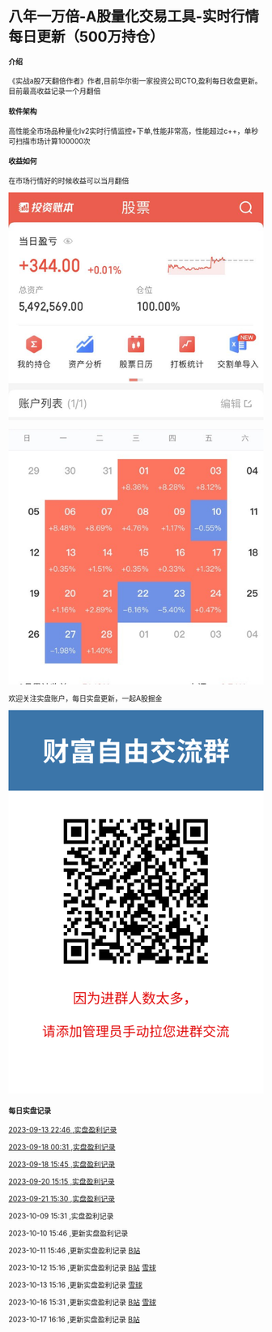 # 八年一万倍-A股量化交易工具-实时行情每日更新（500万持仓）

#### 介绍
《实战a股7天翻倍作者》作者,目前华尔街一家投资公司CTO,盈利每日收盘更新。目前最高收益记录一个月翻倍

#### 软件架构
高性能全市场品种量化lv2实时行情监控+下单,性能非常高，性能超过c++，单秒可扫描市场计算100000次

#### 收益如何
在市场行情好的时候收益可以当月翻倍

![500万实盘账户](实盘.jpg)

![量化最高收益当月翻倍](一个月翻倍.jpg)

欢迎关注实盘账户，每日实盘更新，一起A股掘金

![实盘账户每日更新](关注实盘.png)

#### 每日实盘记录

[2023-09-13 22:46 ,实盘盈利记录](https://www.bilibili.com/read/cv26508886/?jump_opus=1)

[2023-09-18 00:31 ,实盘盈利记录](https://www.bilibili.com/read/cv26580056/?jump_opus=1)

[2023-09-18 15:45 ,实盘盈利记录](https://www.bilibili.com/read/cv26591000/?jump_opus=1)

[2023-09-20 15:15 ,实盘盈利记录](https://www.bilibili.com/read/cv26630562/?jump_opus=1)

[2023-09-21 15:30 ,实盘盈利记录](https://www.bilibili.com/read/cv26652626/?jump_opus=1)

2023-10-09 15:31 ,实盘盈利记录 

2023-10-10 15:46 ,更新实盘盈利记录 

2023-10-11 15:46 ,更新实盘盈利记录 [B站](https://www.bilibili.com/read/cv27000188/?jump_opus=1) 

2023-10-12 15:16 ,更新实盘盈利记录 [B站](https://www.bilibili.com/read/cv27021214/?jump_opus=1) [雪球](https://xueqiu.com/u/1713317469) 

2023-10-13 15:16 ,更新实盘盈利记录 [雪球](https://xueqiu.com/u/1713317469) 

2023-10-16 15:31 ,更新实盘盈利记录 [B站](https://www.bilibili.com/read/cv27099542/?jump_opus=1) [雪球](https://xueqiu.com/u/1713317469) 

2023-10-17 16:16 ,更新实盘盈利记录 [B站](https://www.bilibili.com/read/cv27123431/?jump_opus=1) 